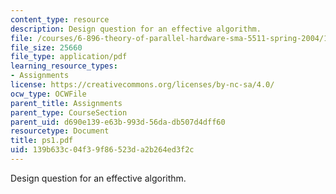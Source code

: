 ```yaml
---
content_type: resource
description: Design question for an effective algorithm.
file: /courses/6-896-theory-of-parallel-hardware-sma-5511-spring-2004/139b633c04f39f86523da2b264ed3f2c_ps1.pdf
file_size: 25660
file_type: application/pdf
learning_resource_types:
- Assignments
license: https://creativecommons.org/licenses/by-nc-sa/4.0/
ocw_type: OCWFile
parent_title: Assignments
parent_type: CourseSection
parent_uid: d690e139-e63b-993d-56da-db507d4dff60
resourcetype: Document
title: ps1.pdf
uid: 139b633c-04f3-9f86-523d-a2b264ed3f2c
---
```

Design question for an effective algorithm.